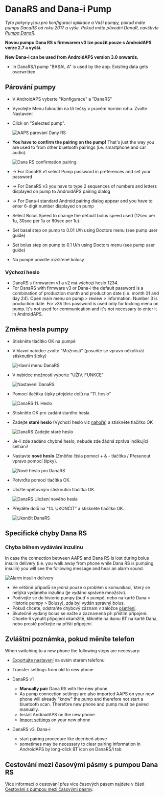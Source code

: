 # DanaRS and Dana-i Pump

*Tyto pokyny jsou pro konfiguraci aplikace a Vaší pumpy, pokud máte pumpu DanaRS od roku 2017 a výše. Pokud máte původní DanaR, navštivte [Pumpa DanaR](./DanaR-Insulin-Pump).*

**Novou pumpu Dana RS s firmwarem v3 lze použít pouze s AndroidAPS verze 2.7 a vyšší.**

**New Dana-i can be used from AndroidAPS version 3.0 onwards.**

* In DanaRS/i pump "BASAL A" is used by the app. Existing data gets overwritten.

## Párování pumpy

* V AndroidAPS vyberte "Konfigurace" a "DanaRS"

* Vyvolejte Menu ťuknutím na tři tečky v pravém horním rohu. Zvolte Nastavení.

* Click on "Selected pump".
  
  ![AAPS párování Dany RS](../images/AAPS_DanaRSPairing.png)

* **You have to confirm the pairing on the pump!** That's just the way you are used to from other bluetooth pairings (i.e. smartphone and car audio).
  
  ![Dana RS confirmation pairing](../images/DanaRS_Pairing.png)

* -> For DanaRS v1 select Pump password in preferences and set your password

* -> For DanaRS v3 you have to type 2 sequences of numbers and letters displayed on pump to AndroidAPS pairing dialog
* -> For Dana-i standard Android pairing dialog appear and you have to enter 6-digit number displayed on pump

* Select Bolus Speed to change the default bolus speed used (12sec per 1u, 30sec per 1u or 60sec per 1u).

* Set basal step on pump to 0.01 U/h using Doctors menu (see pump user guide)
* Set bolus step on pump to 0.1 U/h using Doctors menu (see pump user guide)
* Na pumpě povolte rozšířené bolusy

### Výchozí heslo

* DanaRS s firmwarem v1 a v2 má výchozí heslo 1234.
* For DanaRS with firmware v3 or Dana-i the default password is a combination of production month and production date (i.e. month 01 and day 24). Open main menu on pump > review > information. Number 3 is production date. For v3/i this password is used only for locking menu on pump. It's not used for communication and it's not necessary to enter it in AndroidAPS.

## Změna hesla pumpy

* Stiskněte tlačítko OK na pumpě
* V hlavní nabídce zvolte "Možnosti" (posuňte se vpravo několikrát stisknutím šipky)
  
  ![Hlavní menu DanaRS](../images/DanaRSPW_01_MainMenu.png)

* V nabídce možností vyberte "UŽIV. FUNKCE"
  
  ![Nastavení DanaRS](../images/DanaRSPW_02_OptionMenu.png)

* Pomocí tlačítka šipky přejdete dolů na "11. heslo"
  
  ![DanaRS 11. Heslo](../images/DanaRSPW_03_11PW.png)

* Stiskněte OK pro zadání starého hesla.

* Zadejte **staré heslo** (Výchozí heslo viz [nahoře](#default-password)) a stiskněte tlačítko OK
  
  ![DanaRS Zadejte staré heslo](../images/DanaRSPW_04_11PWenter.png)

* Je-li zde zadáno chybné heslo, nebude zde žádná zpráva indikující selhání!

* Nastavte **nové heslo** (Změňte čísla pomocí + & - tlačítka / Přesunout vpravo pomocí šipky).
  
  ![Nové heslo pro DanaRS](../images/DanaRSPW_05_PWnew.png)

* Potvrďte pomocí tlačítka OK.

* Uložte opětovným stisknutím tlačítka OK.
  
  ![DanaRS Uložení nového hesla](../images/DanaRSPW_06_PWnewSave.png)

* Přejděte dolů na "14. UKONČIT" a stiskněte tlačítko OK.
  
  ![Ukončit DanaRS](../images/DanaRSPW_07_Exit.png)

## Specifické chyby Dana RS

### Chyba během vydávání inzulinu

In case the connection between AAPS and Dana RS is lost during bolus insulin delivery (i.e. you walk away from phone while Dana RS is pumping insulin) you will see the following message and hear an alarm sound.

![Alarm insulin delivery](../images/DanaRS_Error_bolus.png)

* Ve většině případů se jedná pouze o problém s komunikací, který se netýká vydaného inzulinu (je vydáno správné množství).
* Podívejte se do historie pumpy (buď v pumpě, nebo na kartě Dana > Historie pumpy > Bolusy), zda byl vydán správný bolus.
* Pokud chcete, odstraňte chybový záznam v záložce [ošetření](../Getting-Started/Screenshots#carb-correction).
* Skutečně vydaný bolus se načte a zaznamená při příštím připojení. Chcete-li vynutit připojení okamžitě, klikněte na ikonu BT na kartě Dana, nebo prostě počkejte na příští připojení.

## Zvláštní poznámka, pokud měníte telefon

When switching to a new phone the following steps are necessary:

* [Exportujte nastavení](../Usage/ExportImportSettings#export-settings) na svém starém telefonu
* Transfer settings from old to new phone

* DanaRS v1
  
  * **Manually pair** Dana RS with the new phone
  * As pump connection settings are also imported AAPS on your new phone will already "know" the pump and therefore not start a bluetooth scan. Therefore new phone and pump must be paired manually.
  * Install AndroidAPS on the new phone.
  * [Import settings](../Usage/ExportImportSettings#import-settings) on your new phone
* DanaRS v3, Dana-i 
  * start pairing procedure like decribed above
  * sometimes may be necessary to clear pairing information in AndroidAPS by long-click BT icon on DanaRS/i tab

## Cestování mezi časovými pásmy s pumpou Dana RS

Více informací o cestování přes více časových pásem najdete v části [Cestování s pumpou mezi časovými pásmy](../Usage/Timezone-traveling#danarv2-danars).